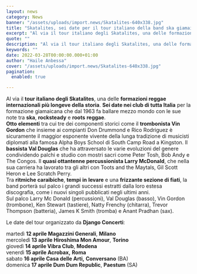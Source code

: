 ```yaml
---
layout: news
category: News
banner: "/assets/uploads/import.news/Skatalites-640x338.jpg"
title: "Skatalites, sei date per il tour italiano della band ska giamaicana"
excerpt: "Al via il tour italiano degli Skatalites, una delle formazioni reggae internazionali più longeve della storia. Sei date nei club di tutta Italia per la formazione giamaicana che dal 1963 fa ballare mezzo mondo con le sue note tra ska, rocksteady e roots reggae. Otto elementi tra cui tre dei componenti storici come il trombonista Vin Gordon che insieme ai compianti Don Drummond e Rico Rodriguez è [&hellip"
quote: ""
description: "Al via il tour italiano degli Skatalites, una delle formazioni reggae internazionali più longeve della storia. Sei date nei club di tutta Italia per la formazione giamaicana che dal 1963 fa ballare mezzo mondo con le sue note tra ska, rocksteady e roots reggae. Otto elementi tra cui tre dei componenti storici come il trombonista Vin Gordon che insieme ai compianti Don Drummond e Rico Rodriguez è [&hellip"
keywords: ""
date: 2022-03-28T00:00:00.000+01:00
author: "Haile Anbessa"
cover: "/assets/uploads/import.news/Skatalites-640x338.jpg"
pagination:
  enabled: true

---
```


Al via il **tour italiano degli Skatalites**, una delle **formazioni reggae internazionali più longeve della storia**. **Sei date nei club di tutta Italia** per la formazione giamaicana che dal 1963 fa ballare mezzo mondo con le sue note tra **ska**, **rocksteady** e **roots** **reggae**.  
**Otto elementi** tra cui tre dei componenti storici come il **trombonista Vin Gordon** che insieme ai compianti Don Drummond e Rico Rodriguez è sicuramente il maggior esponente vivente della lunga tradizione di musicisti diplomati alla famosa Alpha Boys School di South Camp Road a Kingston. Il **bassista Val Douglas** che ha attraversato le varie evoluzioni del genere condividendo palchi e studio con mostri sacri come Peter Tosh, Bob Andy e The Congos. Il **quasi ottantenne percussionista Larry McDonald**, che nella sua carriera ha lavorato tra gli altri con Toots and the Maytals, Gil Scott Heron e Lee Scratch Perry.  
Tra **ritmiche caraibiche**, **tempi** **in** **levare** e una **frizzante sezione di fiati**, la band porterà sul palco i grandi successi estratti dalla loro estesa discografia, come i nuovi singoli pubblicati negli ultimi anni.  
Sul palco Larry Mc Donald (percussioni), Val Douglas (basso), Vin Gordon (trombone), Ken Stewart (tastiere), Natty Frenchy (chitarra), Trevor Thompson (batteria), James K Smith (tromba) e Anant Pradhan (sax).

Le date del tour organizzato da **Django Concerti**:

martedì **12 aprile Magazzini Generali**, **Milano**  
mercoledì **13 aprile Hiroshima Mon Amour**, **Torino**  
giovedì **14 aprile Vibra Club**, **Modena**  
venerdì **15 aprile Acrobax,** **Roma**  
sabato **16 aprile Casa delle Arti,** **Conversano** (BA)  
domenica **17 aprile Dum Dum Republic**, **Paestum** (SA)